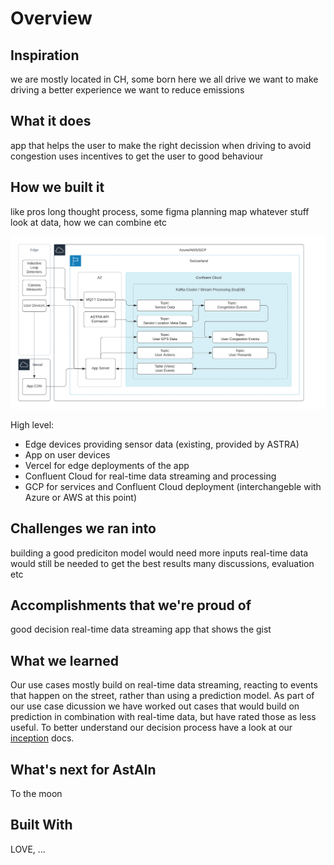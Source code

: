 # Overview

## Inspiration

we are mostly located in CH, some born here
we all drive
we want to make driving a better experience
we want to reduce emissions

## What it does

app that helps the user to make the right decission when driving to avoid congestion
uses incentives to get the user to good behaviour

## How we built it

like pros
long thought process, some figma planning map whatever stuff
look at data, how we can combine etc

![Architecture Chart](../assets/architecture.png)

High level:
- Edge devices providing sensor data (existing, provided by ASTRA)
- App on user devices
- Vercel for edge deployments of the app
- Confluent Cloud for real-time data streaming and processing
- GCP for services and Confluent Cloud deployment (interchangeble with Azure or AWS at this point)


## Challenges we ran into

building a good prediciton model would need more inputs
real-time data would still be needed to get the best results
many discussions, evaluation etc

## Accomplishments that we're proud of

good decision
real-time data streaming
app that shows the gist 


## What we learned

Our use cases mostly build on real-time data streaming, reacting to events that happen on the street, rather than using a prediction model. As part of our use case dicussion we have worked out cases that would build on prediction in combination with real-time data, but have rated those as less useful. To better understand our decision process have a look at our [inception](inception.md) docs.

## What's next for AstAIn
To the moon

## Built With

LOVE, ...

